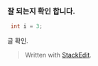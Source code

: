 
### 잘 되는지 확인 합니다.

```java
 int i = 3;
```

 글 확인.
 
> Written with [StackEdit](https://stackedit.io/).